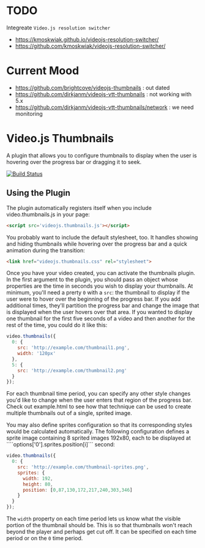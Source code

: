 TODO
====
Integreate `Video.js resolution switcher`

- <https://kmoskwiak.github.io/videojs-resolution-switcher/>
- <https://github.com/kmoskwiak/videojs-resolution-switcher/>


Current Mood
============
- https://github.com/brightcove/videojs-thumbnails : out dated
- https://github.com/dirkjanm/videojs-vtt-thumbnails : not working with 5.x
- https://github.com/dirkjanm/videojs-vtt-thumbnails/network : we need monitoring

Video.js Thumbnails
===================
A plugin that allows you to configure thumbnails to display when the user is hovering over the progress bar or dragging it to seek.

[![Build Status](https://travis-ci.org/brightcove/videojs-thumbnails.svg?branch=master)](https://travis-ci.org/brightcove/videojs-thummbnails)


Using the Plugin
----------------
The plugin automatically registers itself when you include video.thumbnails.js in your page:

```html
<script src='videojs.thumbnails.js'></script>
```

You probably want to include the default stylesheet, too. It handles showing and hiding thumbnails while hovering over the progress bar and a quick animation during the transition:

```html
<link href="videojs.thumbnails.css" rel="stylesheet">
```

Once you have your video created, you can activate the thumbnails plugin. In the first argument to the plugin, you should pass an object whose properties are the time in seconds you wish to display your thumbnails. At minimum, you'll need a prerty `0` with a `src`: the thumbnail to display if the user were to hover over the beginning of the progress bar. If you add additional times, they'll partition the progress bar and change the image that is displayed when the user hovers over that area. If you wanted to display one thumbnail for the first five seconds of a video and then another for the rest of the time, you could do it like this:

```js
video.thumbnails({
  0: {
    src: 'http://example.com/thumbnail1.png',
    width: '120px'
  },
  5: {
    src: 'http://example.com/thumbnail2.png'
  }
});
```

For each thumbnail time period, you can specify any other style changes you'd like to change when the user enters that region of the progress bar. Check out example.html to see how that technique can be used to create multiple thumbnails out of a single, sprited image.

You may also define sprites configuration so that its corresponding styles would be calculated automatically. The following configuration defines a sprite image containing 8 sprited images 192x80, each to be displayed at ````options['0'].sprites.position[i]``` second:
```js
video.thumbnails({
  0: {
    src: 'http://example.com/thumbnail-sprites.png',
    sprites: {
      width: 192,
      height: 80,
      position: [0,87,130,172,217,240,303,346]
    }
  }
});
```
The `width` property on each time period lets us know what the visible portion of the thumbnail should be. This is so that thumbnails won't reach beyond the player and perhaps get cut off. It can be specified on each time period or on the `0` time period.
